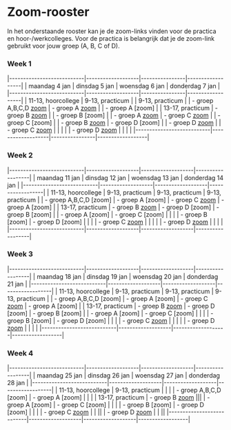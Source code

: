 # Zoom-rooster
In het onderstaande rooster kan je de zoom-links vinden voor de practica en hoor-/werkcolleges. Voor de practica is belangrijk dat je de zoom-link gebruikt voor jouw groep (A, B, C of D).

### Week 1

|---------------------------|-------------------|----------------|------------------|
| maandag 4 jan             | dinsdag 5 jan     | woensdag 6 jan | donderdag 7 jan  |
|---------------------------|-------------------|----------------|------------------|
| 11-13, hoorcollege        | 9-13, practicum   |                | 9-13, practicum  |
| - groep A,B,C,D [zoom](https://uva-live.zoom.us/j/83846091832)    | - groep A [zoom](https://uva-live.zoom.us/j/84066395301)  |                | - groep A [zoom] |
| 13-17, practicum          | - groep B [zoom](https://uva-live.zoom.us/j/85685304535)  |                | - groep B [zoom] |
| - groep A [zoom](https://uva-live.zoom.us/j/83715932842) | - groep C [zoom](https://uva-live.zoom.us/j/84871208766)  |                | - groep C [zoom] |
| - groep B [zoom](https://zoom.us/j/94047273577?pwd=MUdGRlF0Tnd0a2YzZnJYNGwwY2tYQT09) | - groep D [zoom]  |                | - groep D [zoom](https://uva-live.zoom.us/j/84348852339) |
| - groep C [zoom](https://uva-live.zoom.us/j/89442024640) |                   |                |                  |
| - groep D [zoom](https://uva-live.zoom.us/j/88609686577) |                   |                |                  |
|---------------------------|-------------------|----------------|------------------|


### Week 2

|---------------------------|-------------------|-------------------|------------------|
| maandag 11 jan            | dinsdag 12 jan    | woensdag 13 jan   | donderdag 14 jan |
|---------------------------|-------------------|-------------------|------------------|
| 11-13, hoorcollege        | 9-13, practicum   | 9-13, practicum   | 9-13, practicum  |
| - groep A,B,C,D [zoom]    | - groep A [zoom]  |  - groep C [zoom](https://uva-live.zoom.us/j/83713256339) | - groep A [zoom] |
| 13-17, practicum          | - groep B [zoom](https://uva-live.zoom.us/j/85685304535)  |  - groep D [zoom] | - groep B [zoom] |
| - groep A [zoom]          | - groep C [zoom]  |                   |                  |
| - groep B [zoom]          | - groep D [zoom]  |                   |                  |
| - groep C [zoom](https://uva-live.zoom.us/j/89442024640) |                   |                   |                  |
| - groep D [zoom](https://uva-live.zoom.us/j/88609686577) |                   |                   |                  |
|---------------------------|-------------------|-------------------|------------------|

### Week 3

|---------------------------|-------------------|-------------------|------------------|
| maandag 18 jan            | dinsdag 19 jan    | woensdag 20 jan   | donderdag 21 jan |
|---------------------------|-------------------|-------------------|------------------|
| 11-13, hoorcollege        | 9-13, practicum   | 9-13, practicum   | 9-13, practicum  |
| - groep A,B,C,D [zoom]    | - groep A [zoom]  |  - groep C [zoom](https://uva-live.zoom.us/j/86511054779) | - groep A [zoom] |
| 13-17, practicum          | - groep B [zoom](https://uva-live.zoom.us/j/85685304535)  |  - groep D [zoom] | - groep B [zoom] |
| - groep A [zoom]          | - groep C [zoom]  |                   |                  |
| - groep B [zoom]          | - groep D [zoom]  |                   |                  |
| - groep C [zoom](https://uva-live.zoom.us/j/89442024640) |                   |                   |                  |
| - groep D [zoom](https://uva-live.zoom.us/j/88609686577) |                   |                   |                  |
|---------------------------|-------------------|-------------------|------------------|

### Week 4

|---------------------------|-------------------|-------------------|------------------|
| maandag 25 jan            | dinsdag 26 jan    | woensdag 27 jan   | donderdag 28 jan |
|---------------------------|-------------------|-------------------|------------------|
| 11-13, hoorcollege        | 9-13, practicum   |                   |                  |
| - groep A,B,C,D [zoom]    | - groep A [zoom]  |                   |                  |
| 13-17, practicum          | - groep B [zoom](https://uva-live.zoom.us/j/85685304535) |||
| - groep A [zoom]          | - groep C [zoom]  |                   |                  |
| - groep B [zoom]          | - groep D [zoom]  |                   |                  |
| - groep C [zoom](https://uva-live.zoom.us/j/89442024640) |        |                  ||
| - groep D [zoom](https://uva-live.zoom.us/j/88609686577) |        |                  ||
|---------------------------|-------------------|-------------------|------------------|
